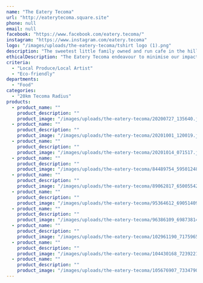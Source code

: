 ```yaml
---
name: "The Eatery Tecoma"
url: "http://eaterytecoma.square.site"
phone: null
email: null
facebook: "https://www.facebook.com/eatery.tecoma/"
instagram: "https://www.instagram.com/eatery.tecoma"
logo: "/images/uploads/the-eatery-tecoma/tshirt logo (1).png"
description: "The sweetest little family owned and run cafe in the hills. Delicious coffee, scrumptious sweet treats, fantastic light meals and stunning hills views from our back deck."
ethicalDescription: "The Eatery Tecoma endeavour to minimise our impact on the environment wherever possible whilst still providing an amazing experience for our diners. We have vegan options available, and pride ourselves on trying to cater to all. We source many of our items from local suppliers to ensure we are supporting other small local businesses."
criteria:
  - "Local Produce/Local Artist"
  - "Eco-friendly"
departments:
  - "Food"
categories:
  - "20km Tecoma Radius"
products:
  - product_name: ""
    product_description: ""
    product_image: "/images/uploads/the-eatery-tecoma/20200727_135640.jpg"
  - product_name: ""
    product_description: ""
    product_image: "/images/uploads/the-eatery-tecoma/20201001_120019.jpg"
  - product_name: ""
    product_description: ""
    product_image: "/images/uploads/the-eatery-tecoma/20201014_071517.jpg"
  - product_name: ""
    product_description: ""
    product_image: "/images/uploads/the-eatery-tecoma/84489754_595012481342052_7907634137442287616_o.jpg"
  - product_name: ""
    product_description: ""
    product_image: "/images/uploads/the-eatery-tecoma/89062817_650055422504424_7702720577735229440_o.jpg"
  - product_name: ""
    product_description: ""
    product_image: "/images/uploads/the-eatery-tecoma/95364612_690514091791890_6394986809440337920_o.jpg"
  - product_name: ""
    product_description: ""
    product_image: "/images/uploads/the-eatery-tecoma/96386109_698738147636151_3279248062102372352_o.jpg"
  - product_name: ""
    product_description: ""
    product_image: "/images/uploads/the-eatery-tecoma/102961190_717596505750315_6786068858274060566_n.jpg"
  - product_name: ""
    product_description: ""
    product_image: "/images/uploads/the-eatery-tecoma/104430168_723922175117748_667184288438135039_o.jpg"
  - product_name: ""
    product_description: ""
    product_image: "/images/uploads/the-eatery-tecoma/105676907_733479084162057_2239900576428159797_o.jpg"
---
```

